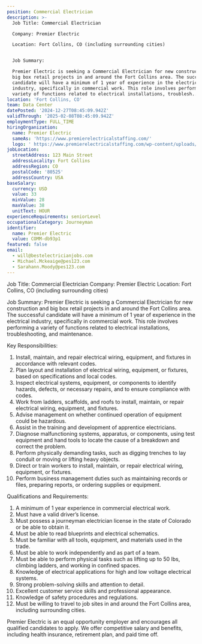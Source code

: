 ```yaml
---
position: Commercial Electrician
description: >-
  Job Title: Commercial Electrician

  Company: Premier Electric

  Location: Fort Collins, CO (including surrounding cities)


  Job Summary:

  Premier Electric is seeking a Commercial Electrician for new construction and
  big box retail projects in and around the Fort Collins area. The successful
  candidate will have a minimum of 1 year of experience in the electrical
  industry, specifically in commercial work. This role involves performing a
  variety of functions related to electrical installations, troublesh...
location: 'Fort Collins, CO'
team: Data Center
datePosted: '2024-12-27T08:45:09.942Z'
validThrough: '2025-02-08T08:45:09.942Z'
employmentType: FULL_TIME
hiringOrganization:
  name: Premier Electric
  sameAs: 'https://www.premierelectricalstaffing.com/'
  logo: ' https://www.premierelectricalstaffing.com/wp-content/uploads/2020/05/Premier-Electrical-Staffing-logo.png'
jobLocation:
  streetAddress: 123 Main Street
  addressLocality: Fort Collins
  addressRegion: CO
  postalCode: '80525'
  addressCountry: USA
baseSalary:
  currency: USD
  value: 33
  minValue: 28
  maxValue: 38
  unitText: HOUR
experienceRequirements: seniorLevel
occupationalCategory: Journeyman
identifier:
  name: Premier Electric
  value: COMM-db93p1
featured: false
email:
  - will@bestelectricianjobs.com
  - Michael.Mckeaige@pes123.com
  - Sarahann.Moody@pes123.com
---
```




Job Title: Commercial Electrician
Company: Premier Electric
Location: Fort Collins, CO (including surrounding cities)

Job Summary:
Premier Electric is seeking a Commercial Electrician for new construction and big box retail projects in and around the Fort Collins area. The successful candidate will have a minimum of 1 year of experience in the electrical industry, specifically in commercial work. This role involves performing a variety of functions related to electrical installations, troubleshooting, and maintenance.

Key Responsibilities:

1. Install, maintain, and repair electrical wiring, equipment, and fixtures in accordance with relevant codes.
2. Plan layout and installation of electrical wiring, equipment, or fixtures, based on specifications and local codes.
3. Inspect electrical systems, equipment, or components to identify hazards, defects, or necessary repairs, and to ensure compliance with codes.
4. Work from ladders, scaffolds, and roofs to install, maintain, or repair electrical wiring, equipment, and fixtures.
5. Advise management on whether continued operation of equipment could be hazardous.
6. Assist in the training and development of apprentice electricians.
7. Diagnose malfunctioning systems, apparatus, or components, using test equipment and hand tools to locate the cause of a breakdown and correct the problem.
8. Perform physically demanding tasks, such as digging trenches to lay conduit or moving or lifting heavy objects.
9. Direct or train workers to install, maintain, or repair electrical wiring, equipment, or fixtures.
10. Perform business management duties such as maintaining records or files, preparing reports, or ordering supplies or equipment.

Qualifications and Requirements:

1. A minimum of 1 year experience in commercial electrical work.
2. Must have a valid driver’s license.
3. Must possess a journeyman electrician license in the state of Colorado or be able to obtain it.
4. Must be able to read blueprints and electrical schematics.
5. Must be familiar with all tools, equipment, and materials used in the trade.
6. Must be able to work independently and as part of a team.
7. Must be able to perform physical tasks such as lifting up to 50 lbs, climbing ladders, and working in confined spaces.
8. Knowledge of electrical applications for high and low voltage electrical systems.
9. Strong problem-solving skills and attention to detail.
10. Excellent customer service skills and professional appearance.
11. Knowledge of safety procedures and regulations.
12. Must be willing to travel to job sites in and around the Fort Collins area, including surrounding cities.

Premier Electric is an equal opportunity employer and encourages all qualified candidates to apply. We offer competitive salary and benefits, including health insurance, retirement plan, and paid time off.
